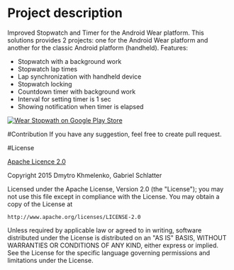 # Project description
Improved Stopwatch and Timer for the Android Wear platform.
This solutions provides 2 projects: one for the Android Wear platform and another for the classic Android platform (handheld).
Features:
- Stopwatch with a background work
- Stopwatch lap times
- Lap synchronization with handheld device
- Stopwatch locking
- Countdown timer with background work
- Interval for setting timer is 1 sec
- Showing notification when timer is elapsed

[![Wear Stopwath on Google Play Store](http://developer.android.com/images/brand/en_generic_rgb_wo_60.png)](https://play.google.com/store/apps/details?id=com.cologne.hackaton.wearstopwatch)

#Contribution
If you have any suggestion, feel free to create pull request.

#License

[Apache Licence 2.0](http://www.apache.org/licenses/LICENSE-2.0)

Copyright 2015 Dmytro Khmelenko, Gabriel Schlatter

Licensed under the Apache License, Version 2.0 (the "License");
you may not use this file except in compliance with the License.
You may obtain a copy of the License at

    http://www.apache.org/licenses/LICENSE-2.0

Unless required by applicable law or agreed to in writing, software
distributed under the License is distributed on an "AS IS" BASIS,
WITHOUT WARRANTIES OR CONDITIONS OF ANY KIND, either express or implied.
See the License for the specific language governing permissions and
limitations under the License.

